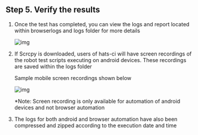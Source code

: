 ## Step 5. Verify the results
1. Once the test has completed, you can view the logs and report located within browserlogs and logs folder for more details

   ![img](https://media.giphy.com/media/f3eBO4UQVID9XP0PyM/giphy.gif)

2. If Scrcpy is downloaded, users of hats-ci will have screen recordings of the robot test scripts executing on android devices. These recordings are saved within the logs folder

   Sample mobile screen recordings shown below
   
   ![img](https://media.giphy.com/media/Lqx3sj5Z5j0B8dZ0Hq/giphy.gif)

   *Note: Screen recording is only available for automation of android devices and not browser automation

3. The logs for both android and browser automation have also been compressed and zipped according to the execution date and time